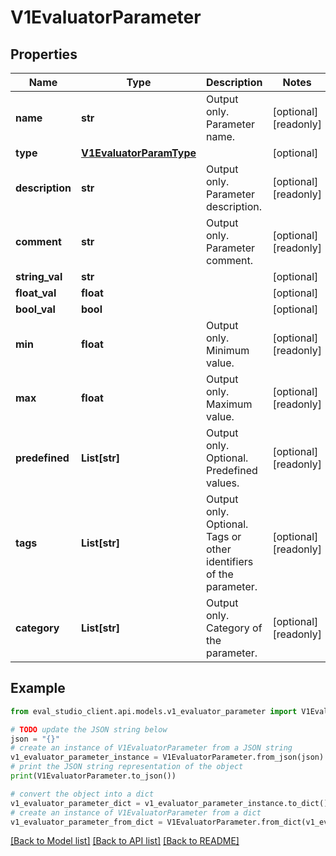 # V1EvaluatorParameter


## Properties

Name | Type | Description | Notes
------------ | ------------- | ------------- | -------------
**name** | **str** | Output only. Parameter name. | [optional] [readonly] 
**type** | [**V1EvaluatorParamType**](V1EvaluatorParamType.md) |  | [optional] 
**description** | **str** | Output only. Parameter description. | [optional] [readonly] 
**comment** | **str** | Output only. Parameter comment. | [optional] [readonly] 
**string_val** | **str** |  | [optional] 
**float_val** | **float** |  | [optional] 
**bool_val** | **bool** |  | [optional] 
**min** | **float** | Output only. Minimum value. | [optional] [readonly] 
**max** | **float** | Output only. Maximum value. | [optional] [readonly] 
**predefined** | **List[str]** | Output only. Optional. Predefined values. | [optional] [readonly] 
**tags** | **List[str]** | Output only. Optional. Tags or other identifiers of the parameter. | [optional] [readonly] 
**category** | **List[str]** | Output only. Category of the parameter. | [optional] [readonly] 

## Example

```python
from eval_studio_client.api.models.v1_evaluator_parameter import V1EvaluatorParameter

# TODO update the JSON string below
json = "{}"
# create an instance of V1EvaluatorParameter from a JSON string
v1_evaluator_parameter_instance = V1EvaluatorParameter.from_json(json)
# print the JSON string representation of the object
print(V1EvaluatorParameter.to_json())

# convert the object into a dict
v1_evaluator_parameter_dict = v1_evaluator_parameter_instance.to_dict()
# create an instance of V1EvaluatorParameter from a dict
v1_evaluator_parameter_from_dict = V1EvaluatorParameter.from_dict(v1_evaluator_parameter_dict)
```
[[Back to Model list]](../README.md#documentation-for-models) [[Back to API list]](../README.md#documentation-for-api-endpoints) [[Back to README]](../README.md)


